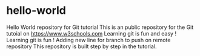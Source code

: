 # hello-world
Hello World repository for Git tutorial
This is an public repository for the Git tutoial on https://www.w3schools.com
Learning git is fun and easy !
Learning git is fun !
Adding new line for branch to push on remote repository
This repository is built step by step in the tutorial.
